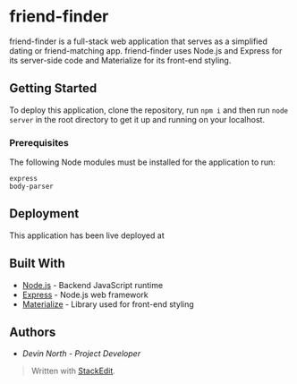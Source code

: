 # friend-finder

friend-finder is a full-stack web application that serves as a simplified dating or friend-matching app. friend-finder uses Node.js and Express for its server-side code and Materialize for its front-end styling.

## Getting Started

To deploy this application, clone the repository, run `npm i` and then run `node server` in the root directory to get it up and running on your localhost.

### Prerequisites

The following Node modules must be installed for the application to run:

```
express
body-parser
```

## Deployment

This application has been live deployed at []()

## Built With

* [Node.js](https://nodejs.org/en/) - Backend JavaScript runtime
* [Express](https://expressjs.com/) - Node.js web framework
* [Materialize](https://materializecss.com/) - Library used for front-end styling

## Authors

* *Devin North* - *Project Developer*


> Written with [StackEdit](https://stackedit.io/).
